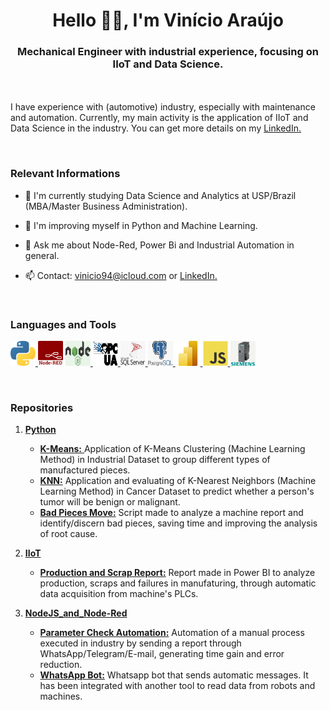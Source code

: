 ﻿<h1 align="center">Hello 👋🏻, I'm Vinício Araújo</h1>
<h3 align="center">Mechanical Engineer with industrial experience, focusing on IIoT and Data Science. </h3>

<br /><br />
I have experience with (automotive) industry, especially with maintenance and automation. 
Currently, my main activity is the application of IIoT and Data Science in the industry.
You can get more details on my <a href="https://www.linkedin.com/in/vinicio-araujo/" target="blank">LinkedIn.</a>


<br />
<h3 align="left">Relevant Informations</h3>
        
- 📔 I'm currently studying Data Science and Analytics at USP/Brazil (MBA/Master Business Administration).

- 🌱 I'm improving myself in Python and Machine Learning.

- 📂 Ask me about Node-Red, Power Bi and Industrial Automation in general.

- 📫 Contact: vinicio94@icloud.com or <a href="https://www.linkedin.com/in/vinicio-araujo/" target="blank">LinkedIn.</a>
<br />
<h3 align="left">Languages and Tools</h3>
<p align="left">
<a href="https://www.python.org/" target="_blank" rel="noreferrer"> <img src="./imgs/python.svg" alt="Python" width="40" height="40"/> </a>    <a href="https://nodered.org/" target="_blank" rel="noreferrer"> <img src="./imgs/nodered.png" alt="Node-Red" width="40" height="40"/></a>  <a href="https://nodejs.org/en/" target="_blank" rel="noreferrer"> <img src="./imgs/nodejs.png" alt="NodeJS" width="40" height="40"/> </a><a href="https://opcfoundation.org/" target="_blank" rel="noreferrer"> <img src="./imgs/opcua.png" alt="OPC" width="40" height="40"/> </a> <a href="https://www.microsoft.com/en-us/sql-server/sql-server-downloads" target="_blank" rel="noreferrer"> <img src="./imgs/sqlserver.png" alt="SQL Server" width="40" height="40"/> </a>  <a href="https://www.postgresql.org/" target="_blank" rel="noreferrer"> <img src="./imgs/postgresql.png" alt="PostgreSQL" width="40" height="40"/> </a>   <a href="https://powerbi.microsoft.com/en-us/" target="_blank" rel="noreferrer"> <img src="./imgs/powerbi.svg" alt="Power BI" width="40" height="40"/> </a>  <a href="https://developer.mozilla.org/pt-BR/docs/Web/JavaScript" target="_blank" rel="noreferrer"> <img src="./imgs/js.svg" alt="JS" width="40" height="40"/> </a>  <a href="https://www.siemens.com/global/en.html" target="_blank" rel="noreferrer"> <img src="./imgs/s7plc.png" alt="S7" width="40" height="40"/> </a>  
  </p>
<br />
<h3 align="left">Repositories</h3>





<a href="xxx" target="_blank" rel="noreferrer">




1. <a href="https://github.com/VinicioAM/Python" target="_blank" rel="noreferrer">**Python** </a>
    * <a href="https://github.com/VinicioAM/Python/tree/main/K-Means" target="_blank" rel="noreferrer"> **K-Means:** </a> Application of K-Means Clustering (Machine Learning Method) in Industrial Dataset to group different types of manufactured pieces.
    * <a href="https://github.com/VinicioAM/Python/tree/main/KNN" target="_blank" rel="noreferrer">**KNN:**</a> Application and evaluating of K-Nearest Neighbors (Machine Learning Method) in Cancer Dataset to predict whether a person's tumor will be benign or malignant.  
    * <a href="https://github.com/VinicioAM/Python/tree/main/Bad%20Pieces%20Move" target="_blank" rel="noreferrer">**Bad Pieces Move:**</a> Script made to analyze a machine report and identify/discern bad pieces, saving time and improving the analysis of root cause.

2. <a href="https://github.com/VinicioAM/IIoT" target="_blank" rel="noreferrer">**IIoT**</a>
    * <a href="https://github.com/VinicioAM/IIoT/tree/main/Production_and_Scrap-Report" target="_blank" rel="noreferrer">**Production and Scrap Report:**</a>  Report made in Power BI to analyze production, scraps and failures in manufaturing, through automatic data acquisition from machine's PLCs.

3. <a href="https://github.com/VinicioAM/NodeJS_and_Node-Red" target="_blank" rel="noreferrer">**NodeJS_and_Node-Red**</a>
    * <a href="https://github.com/VinicioAM/NodeJS_and_Node-Red/tree/main/Parameter%20Check%20Automation" target="_blank" rel="noreferrer">**Parameter Check Automation:**</a> Automation of a manual process executed in industry by sending a report through WhatsApp/Telegram/E-mail, generating time gain and error reduction.
    * <a href="https://github.com/VinicioAM/NodeJS_and_Node-Red/tree/main/WhatsApp_Bot" target="_blank" rel="noreferrer">**WhatsApp Bot:**</a> Whatsapp bot that sends automatic messages. It has been integrated with another tool to read data from robots and machines.


  
<!--
### Hi there 👋

**VinicioAM/VinicioAM** is a ✨ _special_ ✨ repository because its `README.md` (this file) appears on your GitHub profile.

Here are some ideas to get you started:

- 🔭 I’m currently working on ...
- 🌱 I’m currently learning ...
- 👯 I’m looking to collaborate on ...
- 🤔 I’m looking for help with ...
- 💬 Ask me about ...
- 📫 How to reach me: ...
- 😄 Pronouns: ...
- ⚡ Fun fact: ...
<!--
-->
